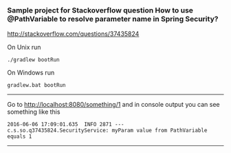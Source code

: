 ### Sample project for Stackoverflow question How to use @PathVariable to resolve parameter name in Spring Security?
<http://stackoverflow.com/questions/37435824>

On Unix run
```
./gradlew bootRun
```

On Windows run
```
gradlew.bat bootRun
```
----
Go to <http://localhost:8080/something/1> and in console output you can see something like this
```
2016-06-06 17:09:01.635  INFO 2871 --- c.s.so.q37435824.SecurityService: myParam value from PathVariable equals 1
```
----
